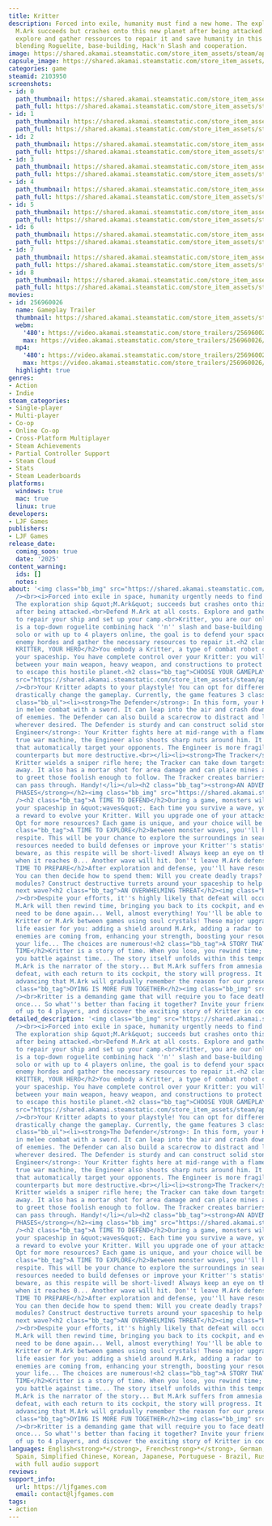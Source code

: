 ```yaml
---
title: Kritter
description: Forced into exile, humanity must find a new home. The exploration ship
  M.Ark succeeds but crashes onto this new planet after being attacked. Defend M.Ark,
  explore and gather ressources to repair it and save humanity in this action game
  blending Roguelite, base-building, Hack'n Slash and cooperation.
image: https://shared.akamai.steamstatic.com/store_item_assets/steam/apps/2103950/header.jpg?t=1729796377
capsule_image: https://shared.akamai.steamstatic.com/store_item_assets/steam/apps/2103950/capsule_231x87.jpg?t=1729796377
categories: game
steamid: 2103950
screenshots:
- id: 0
  path_thumbnail: https://shared.akamai.steamstatic.com/store_item_assets/steam/apps/2103950/ss_1e451664b36a1d21d4dbb53367c849c0599a916f.600x338.jpg?t=1729796377
  path_full: https://shared.akamai.steamstatic.com/store_item_assets/steam/apps/2103950/ss_1e451664b36a1d21d4dbb53367c849c0599a916f.1920x1080.jpg?t=1729796377
- id: 1
  path_thumbnail: https://shared.akamai.steamstatic.com/store_item_assets/steam/apps/2103950/ss_84ca9f81a75307e8b55d8fbe1a59284c038d6c97.600x338.jpg?t=1729796377
  path_full: https://shared.akamai.steamstatic.com/store_item_assets/steam/apps/2103950/ss_84ca9f81a75307e8b55d8fbe1a59284c038d6c97.1920x1080.jpg?t=1729796377
- id: 2
  path_thumbnail: https://shared.akamai.steamstatic.com/store_item_assets/steam/apps/2103950/ss_4c5584646530c91f2e30896b7c5084529565be35.600x338.jpg?t=1729796377
  path_full: https://shared.akamai.steamstatic.com/store_item_assets/steam/apps/2103950/ss_4c5584646530c91f2e30896b7c5084529565be35.1920x1080.jpg?t=1729796377
- id: 3
  path_thumbnail: https://shared.akamai.steamstatic.com/store_item_assets/steam/apps/2103950/ss_64d2a6ff732c0ffd651a7662cc8a78709f0d7965.600x338.jpg?t=1729796377
  path_full: https://shared.akamai.steamstatic.com/store_item_assets/steam/apps/2103950/ss_64d2a6ff732c0ffd651a7662cc8a78709f0d7965.1920x1080.jpg?t=1729796377
- id: 4
  path_thumbnail: https://shared.akamai.steamstatic.com/store_item_assets/steam/apps/2103950/ss_4de89834531bbb2da445ec7b4b6bde28d38a0233.600x338.jpg?t=1729796377
  path_full: https://shared.akamai.steamstatic.com/store_item_assets/steam/apps/2103950/ss_4de89834531bbb2da445ec7b4b6bde28d38a0233.1920x1080.jpg?t=1729796377
- id: 5
  path_thumbnail: https://shared.akamai.steamstatic.com/store_item_assets/steam/apps/2103950/ss_3f611cbfba0bc4676e54e3a63ef5fd3a532c1610.600x338.jpg?t=1729796377
  path_full: https://shared.akamai.steamstatic.com/store_item_assets/steam/apps/2103950/ss_3f611cbfba0bc4676e54e3a63ef5fd3a532c1610.1920x1080.jpg?t=1729796377
- id: 6
  path_thumbnail: https://shared.akamai.steamstatic.com/store_item_assets/steam/apps/2103950/ss_37a9c6afa4568efad059f80b37bbcd30d5f0dc31.600x338.jpg?t=1729796377
  path_full: https://shared.akamai.steamstatic.com/store_item_assets/steam/apps/2103950/ss_37a9c6afa4568efad059f80b37bbcd30d5f0dc31.1920x1080.jpg?t=1729796377
- id: 7
  path_thumbnail: https://shared.akamai.steamstatic.com/store_item_assets/steam/apps/2103950/ss_2e26448d132ca21fca2539375eee5cd477cd331f.600x338.jpg?t=1729796377
  path_full: https://shared.akamai.steamstatic.com/store_item_assets/steam/apps/2103950/ss_2e26448d132ca21fca2539375eee5cd477cd331f.1920x1080.jpg?t=1729796377
- id: 8
  path_thumbnail: https://shared.akamai.steamstatic.com/store_item_assets/steam/apps/2103950/ss_f352bb5e434375c848d8f47006804a4ae97dfd1c.600x338.jpg?t=1729796377
  path_full: https://shared.akamai.steamstatic.com/store_item_assets/steam/apps/2103950/ss_f352bb5e434375c848d8f47006804a4ae97dfd1c.1920x1080.jpg?t=1729796377
movies:
- id: 256960026
  name: Gameplay Trailer
  thumbnail: https://shared.akamai.steamstatic.com/store_item_assets/steam/apps/256960026/movie.293x165.jpg?t=1708938164
  webm:
    '480': https://video.akamai.steamstatic.com/store_trailers/256960026/movie480_vp9.webm?t=1708938164
    max: https://video.akamai.steamstatic.com/store_trailers/256960026/movie_max_vp9.webm?t=1708938164
  mp4:
    '480': https://video.akamai.steamstatic.com/store_trailers/256960026/movie480.mp4?t=1708938164
    max: https://video.akamai.steamstatic.com/store_trailers/256960026/movie_max.mp4?t=1708938164
  highlight: true
genres:
- Action
- Indie
steam_categories:
- Single-player
- Multi-player
- Co-op
- Online Co-op
- Cross-Platform Multiplayer
- Steam Achievements
- Partial Controller Support
- Steam Cloud
- Stats
- Steam Leaderboards
platforms:
  windows: true
  mac: true
  linux: true
developers:
- LJF Games
publishers:
- LJF Games
release_date:
  coming_soon: true
  date: '2025'
content_warning:
  ids: []
  notes:
about: '<img class="bb_img" src="https://shared.akamai.steamstatic.com/store_item_assets/steam/apps/2103950/extras/MainGif.gif?t=1729796377"
  /><br><i>Forced into exile in space, humanity urgently needs to find a new home.
  The exploration ship &quot;M.Ark&quot; succeeds but crashes onto this new planet
  after being attacked.<br>Defend M.Ark at all costs. Explore and gather ressources
  to repair your ship and set up your camp.<br>Kritter, you are our only hope. </i><br><br>Kritter
  is a top-down roguelite combining hack ''n'' slash and base-building elements. Playable
  solo or with up to 4 players online, the goal is to defend your spaceship against
  enemy hordes and gather the necessary resources to repair it.<h2 class="bb_tag">YOUR
  KRITTER, YOUR HERO</h2>You embody a Kritter, a type of combat robot created by M.Ark,
  your spaceship. You have complete control over your Kritter: you will need to juggle
  between your main weapon, heavy weapon, and constructions to protect M.Ark and attempt
  to escape this hostile planet.<h2 class="bb_tag">CHOOSE YOUR GAMEPLAY</h2><img class="bb_img"
  src="https://shared.akamai.steamstatic.com/store_item_assets/steam/apps/2103950/extras/Engineer-ezgif.com-optimize.gif?t=1729796377"
  /><br>Your Kritter adapts to your playstyle! You can opt for different classes that
  drastically change the gameplay. Currently, the game features 3 classes:<br><br><ul
  class="bb_ul"><li><strong>The Defender</strong>: In this form, your Kritter fights
  in melee combat with a sword. It can leap into the air and crash down on groups
  of enemies. The Defender can also build a scarecrow to distract and lure monsters
  wherever desired. The Defender is sturdy and can construct solid stone walls.<br></li><li><strong>The
  Engineer</strong>: Your Kritter fights here at mid-range with a flamethrower. A
  true war machine, the Engineer also shoots sharp nuts around him. It can place turrets
  that automatically target your opponents. The Engineer is more fragile than its
  counterparts but more destructive.<br></li><li><strong>The Tracker</strong>: Your
  Kritter wields a sniper rifle here; the Tracker can take down targets from kilometers
  away. It also has a mortar shot for area damage and can place mines along its path
  to greet those foolish enough to follow. The Tracker creates barriers that its shots
  can pass through. Handy!</li></ul><h2 class="bb_tag"><strong>AN ADVENTURE IN THREE
  PHASES</strong></h2><img class="bb_img" src="https://shared.akamai.steamstatic.com/store_item_assets/steam/apps/2103950/extras/Construction.gif?t=1729796377"
  /><h2 class="bb_tag">A TIME TO DEFEND</h2>During a game, monsters will surge towards
  your spaceship in &quot;waves&quot;. Each time you survive a wave, you''ll earn
  a reward to evolve your Kritter. Will you upgrade one of your attacks? Heal yourself?
  Opt for more resources? Each game is unique, and your choice will be crucial.<h2
  class="bb_tag">A TIME TO EXPLORE</h2>Between monster waves, you''ll have a brief
  respite. This will be your chance to explore the surroundings in search of valuable
  resources needed to build defenses or improve your Kritter''s statistics. However,
  beware, as this respite will be short-lived! Always keep an eye on the timer because
  when it reaches 0... Another wave will hit. Don''t leave M.Ark defenseless.<h2 class="bb_tag">A
  TIME TO PREPARE</h2>After exploration and defense, you''ll have resources at hand.
  You can then decide how to spend them: Will you create deadly traps? Build upgrade
  modules? Construct destructive turrets around your spaceship to help fend off the
  next wave?<h2 class="bb_tag">AN OVERWHELMING THREAT</h2><img class="bb_img" src="https://shared.akamai.steamstatic.com/store_item_assets/steam/apps/2103950/extras/Roguelike-steam.gif?t=1729796377"
  /><br>Despite your efforts, it''s highly likely that defeat will occur at some point.
  M.Ark will then rewind time, bringing you back to its cockpit, and everything will
  need to be done again... Well, almost everything! You''ll be able to upgrade your
  Kritter or M.Ark between games using soul crystals! These major upgrades will make
  life easier for you: adding a shield around M.Ark, adding a radar to know where
  enemies are coming from, enhancing your strength, boosting your resources, increasing
  your life... The choices are numerous!<h2 class="bb_tag">A STORY THAT UNFOLDS OVER
  TIME</h2>Kritter is a story of time. When you lose, you rewind time; when you play,
  you battle against time... The story itself unfolds within this temporal chaos.
  M.Ark is the narrator of the story... But M.Ark suffers from amnesia! With each
  defeat, with each return to its cockpit, the story will progress. It is through
  advancing that M.Ark will gradually remember the reason for our presence here.<h2
  class="bb_tag">DYING IS MORE FUN TOGETHER</h2><img class="bb_img" src="https://shared.akamai.steamstatic.com/store_item_assets/steam/apps/2103950/extras/Multij-steam.gif?t=1729796377"
  /><br>Kritter is a demanding game that will require you to face death more than
  once... So what''s better than facing it together? Invite your friends, form squads
  of up to 4 players, and discover the exciting story of Kritter in cooperative play!'
detailed_description: '<img class="bb_img" src="https://shared.akamai.steamstatic.com/store_item_assets/steam/apps/2103950/extras/MainGif.gif?t=1729796377"
  /><br><i>Forced into exile in space, humanity urgently needs to find a new home.
  The exploration ship &quot;M.Ark&quot; succeeds but crashes onto this new planet
  after being attacked.<br>Defend M.Ark at all costs. Explore and gather ressources
  to repair your ship and set up your camp.<br>Kritter, you are our only hope. </i><br><br>Kritter
  is a top-down roguelite combining hack ''n'' slash and base-building elements. Playable
  solo or with up to 4 players online, the goal is to defend your spaceship against
  enemy hordes and gather the necessary resources to repair it.<h2 class="bb_tag">YOUR
  KRITTER, YOUR HERO</h2>You embody a Kritter, a type of combat robot created by M.Ark,
  your spaceship. You have complete control over your Kritter: you will need to juggle
  between your main weapon, heavy weapon, and constructions to protect M.Ark and attempt
  to escape this hostile planet.<h2 class="bb_tag">CHOOSE YOUR GAMEPLAY</h2><img class="bb_img"
  src="https://shared.akamai.steamstatic.com/store_item_assets/steam/apps/2103950/extras/Engineer-ezgif.com-optimize.gif?t=1729796377"
  /><br>Your Kritter adapts to your playstyle! You can opt for different classes that
  drastically change the gameplay. Currently, the game features 3 classes:<br><br><ul
  class="bb_ul"><li><strong>The Defender</strong>: In this form, your Kritter fights
  in melee combat with a sword. It can leap into the air and crash down on groups
  of enemies. The Defender can also build a scarecrow to distract and lure monsters
  wherever desired. The Defender is sturdy and can construct solid stone walls.<br></li><li><strong>The
  Engineer</strong>: Your Kritter fights here at mid-range with a flamethrower. A
  true war machine, the Engineer also shoots sharp nuts around him. It can place turrets
  that automatically target your opponents. The Engineer is more fragile than its
  counterparts but more destructive.<br></li><li><strong>The Tracker</strong>: Your
  Kritter wields a sniper rifle here; the Tracker can take down targets from kilometers
  away. It also has a mortar shot for area damage and can place mines along its path
  to greet those foolish enough to follow. The Tracker creates barriers that its shots
  can pass through. Handy!</li></ul><h2 class="bb_tag"><strong>AN ADVENTURE IN THREE
  PHASES</strong></h2><img class="bb_img" src="https://shared.akamai.steamstatic.com/store_item_assets/steam/apps/2103950/extras/Construction.gif?t=1729796377"
  /><h2 class="bb_tag">A TIME TO DEFEND</h2>During a game, monsters will surge towards
  your spaceship in &quot;waves&quot;. Each time you survive a wave, you''ll earn
  a reward to evolve your Kritter. Will you upgrade one of your attacks? Heal yourself?
  Opt for more resources? Each game is unique, and your choice will be crucial.<h2
  class="bb_tag">A TIME TO EXPLORE</h2>Between monster waves, you''ll have a brief
  respite. This will be your chance to explore the surroundings in search of valuable
  resources needed to build defenses or improve your Kritter''s statistics. However,
  beware, as this respite will be short-lived! Always keep an eye on the timer because
  when it reaches 0... Another wave will hit. Don''t leave M.Ark defenseless.<h2 class="bb_tag">A
  TIME TO PREPARE</h2>After exploration and defense, you''ll have resources at hand.
  You can then decide how to spend them: Will you create deadly traps? Build upgrade
  modules? Construct destructive turrets around your spaceship to help fend off the
  next wave?<h2 class="bb_tag">AN OVERWHELMING THREAT</h2><img class="bb_img" src="https://shared.akamai.steamstatic.com/store_item_assets/steam/apps/2103950/extras/Roguelike-steam.gif?t=1729796377"
  /><br>Despite your efforts, it''s highly likely that defeat will occur at some point.
  M.Ark will then rewind time, bringing you back to its cockpit, and everything will
  need to be done again... Well, almost everything! You''ll be able to upgrade your
  Kritter or M.Ark between games using soul crystals! These major upgrades will make
  life easier for you: adding a shield around M.Ark, adding a radar to know where
  enemies are coming from, enhancing your strength, boosting your resources, increasing
  your life... The choices are numerous!<h2 class="bb_tag">A STORY THAT UNFOLDS OVER
  TIME</h2>Kritter is a story of time. When you lose, you rewind time; when you play,
  you battle against time... The story itself unfolds within this temporal chaos.
  M.Ark is the narrator of the story... But M.Ark suffers from amnesia! With each
  defeat, with each return to its cockpit, the story will progress. It is through
  advancing that M.Ark will gradually remember the reason for our presence here.<h2
  class="bb_tag">DYING IS MORE FUN TOGETHER</h2><img class="bb_img" src="https://shared.akamai.steamstatic.com/store_item_assets/steam/apps/2103950/extras/Multij-steam.gif?t=1729796377"
  /><br>Kritter is a demanding game that will require you to face death more than
  once... So what''s better than facing it together? Invite your friends, form squads
  of up to 4 players, and discover the exciting story of Kritter in cooperative play!'
languages: English<strong>*</strong>, French<strong>*</strong>, German, Spanish -
  Spain, Simplified Chinese, Korean, Japanese, Portuguese - Brazil, Russian<br><strong>*</strong>languages
  with full audio support
reviews:
support_info:
  url: https://ljfgames.com
  email: contact@ljfgames.com
tags:
- action
---
```


